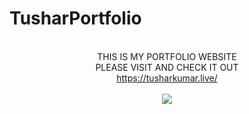 # TusharPortfolio

<p align="center">
  <br>
  THIS IS MY PORTFOLIO WEBSITE<br>
  PLEASE VISIT AND CHECK IT OUT<br>
  <a href="#">https://tusharkumar.live/</a>
  <br>
   <br>
  <img src="https://tusharkumar.live/coverpic.png">
</p>
